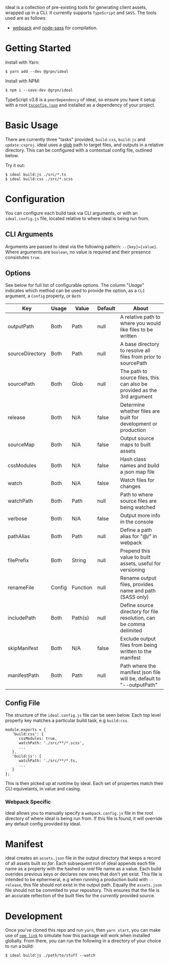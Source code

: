 ideal is a collection of pre-existing tools for generating client assets, wrapped up in a CLI. It currently supports `TypeScript` and `SASS`. The tools used are as follows:

- [webpack](https://webpack.js.org/) and [node-sass](https://github.com/sass/node-sass) for compilation.

# Getting Started

Install with Yarn:

```
$ yarn add --dev @grpn/ideal
```

Install with NPM:

```
$ npm i --save-dev @grpn/ideal
```

TypeScript v3.8 is a `peerDependency` of ideal, so ensure you have it setup with a root [`tsconfig.json`](https://www.typescriptlang.org/docs/handbook/tsconfig-json.html) and installed as a dependency of your project.

# Basic Usage

There are currently three "tasks" provided, `build:css`, `build:js` and `update:csproj`. ideal uses a [glob](https://www.npmjs.com/package/glob) path to target files, and outputs in a relative directory. This can be configured with a contextual config file, outlined below.

Try it out:

```
$ ideal build:js ./src/*.ts
$ ideal build:css ./src/*.scss
```

# Configuration

You can configure each build task via CLI arguments, or with an `ideal.config.js` file, located relative to where ideal is being run from.

## CLI Arguments

Arguments are passed to ideal via the following pattern: `--{key}={value}`. Where arguments are `boolean`, no value is required and their presence consistutes `true`.

## Options

See below for full list of configurable options. The column "_Usage_" indicates which method can be used to provide the option, as a `CLI` argument, a `Config` property, or `Both`

| Key             | Usage  | Value    | Default | About                                                                   |
| --------------- | ------ | -------- | ------- | ----------------------------------------------------------------------- |
| outputPath      | Both   | Path     | null    | A relative path to where you would like files to be written             |
| sourceDirectory | Both   | Path     | null    | A base directory to resolve all files from prior to sourcePath          |
| sourcePath      | Both   | Glob     | null    | The path to source files, this can also be provided as the 3rd argument |
| release         | Both   | N/A      | false   | Determine whether files are built for development or production         |
| sourceMap       | Both   | N/A      | false   | Output source maps to built assets                                      |
| cssModules      | Both   | N/A      | false   | Hash class names and build a json map file                              |
| watch           | Both   | N/A      | false   | Watch files for changes                                                 |
| watchPath       | Both   | Path     | null    | Path to where source files are being watched                            |
| verbose         | Both   | N/A      | false   | Output more info in the console                                         |
| pathAlias       | Both   | Path     | null    | Define a path alias for "@/" in webpack                                 |
| filePrefix      | Both   | String   | null    | Prepend this value to built assets, useful for versioning               |
| renameFile      | Config | Function | null    | Rename output files, provides name and path (SASS only)                 |
| includePath     | Both   | Path(s)  | null    | Define source directory for file resolution, can be comma delimited     |
| skipManifest    | Both   | N/A      | false   | Exclude output files from being written to the manifest                 |
| manifestPath    | Both   | Path     | null    | Path where the manifest json file will be, default to "--outputPath"    |

## Config File

The structure of the `ideal.config.js` file can be seen below. Each top level property key matches a particular build task, e.g `build:css`.

```
module.exports = {
   'build:css': {
      cssModules: true,
      watchPath: './src/**/*.scss',
      ...
   },
   'build:js': {
      watchPath: './src/**/*.ts,
      ...
   }
};
```

This is then picked up at runtime by ideal. Each set of properties match their CLI equivelants, in value and casing.

### Webpack Specific

ideal allows you to manually specify a `webpack.config.js` file in the root directory of where ideal is being run from. If this file is found, it will override any default config provided by ideal.

# Manifest

ideal creates an `assets.json` file in the output directory that keeps a record of all assets built _so far_. Each subsequent run of ideal appends each file name as a property with the hashed or _real_ file name as a value. Each build overides previous keys or declares new ones that don't yet exist. This file is intended to be ephermeral, e.g when running a production build with `--release`, this file should not exist in the output path. Equally the `assets.json` file should not be commited to your repository. This ensures that the file is an accurate reflection of the built files for the _currently_ provided source.

# Development

Once you've cloned this repo and run `yarn`, then `yarn start`, you can make use of [`npm link`](https://docs.npmjs.com/cli/link.html) to simulate how this package will work when installed globally. From there, you can run the following in a directory of your choice to run a build:

```
$ ideal build:js ./path/to/stuff --watch
```

